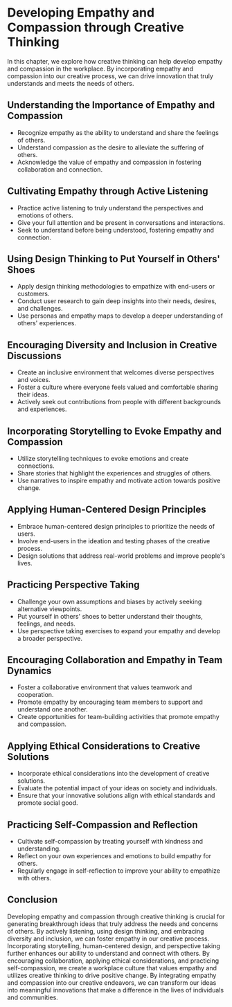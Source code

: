 Developing Empathy and Compassion through Creative Thinking
====================================================================

In this chapter, we explore how creative thinking can help develop empathy and compassion in the workplace. By incorporating empathy and compassion into our creative process, we can drive innovation that truly understands and meets the needs of others.

Understanding the Importance of Empathy and Compassion
------------------------------------------------------

* Recognize empathy as the ability to understand and share the feelings of others.
* Understand compassion as the desire to alleviate the suffering of others.
* Acknowledge the value of empathy and compassion in fostering collaboration and connection.

Cultivating Empathy through Active Listening
--------------------------------------------

* Practice active listening to truly understand the perspectives and emotions of others.
* Give your full attention and be present in conversations and interactions.
* Seek to understand before being understood, fostering empathy and connection.

Using Design Thinking to Put Yourself in Others' Shoes
------------------------------------------------------

* Apply design thinking methodologies to empathize with end-users or customers.
* Conduct user research to gain deep insights into their needs, desires, and challenges.
* Use personas and empathy maps to develop a deeper understanding of others' experiences.

Encouraging Diversity and Inclusion in Creative Discussions
-----------------------------------------------------------

* Create an inclusive environment that welcomes diverse perspectives and voices.
* Foster a culture where everyone feels valued and comfortable sharing their ideas.
* Actively seek out contributions from people with different backgrounds and experiences.

Incorporating Storytelling to Evoke Empathy and Compassion
----------------------------------------------------------

* Utilize storytelling techniques to evoke emotions and create connections.
* Share stories that highlight the experiences and struggles of others.
* Use narratives to inspire empathy and motivate action towards positive change.

Applying Human-Centered Design Principles
-----------------------------------------

* Embrace human-centered design principles to prioritize the needs of users.
* Involve end-users in the ideation and testing phases of the creative process.
* Design solutions that address real-world problems and improve people's lives.

Practicing Perspective Taking
-----------------------------

* Challenge your own assumptions and biases by actively seeking alternative viewpoints.
* Put yourself in others' shoes to better understand their thoughts, feelings, and needs.
* Use perspective taking exercises to expand your empathy and develop a broader perspective.

Encouraging Collaboration and Empathy in Team Dynamics
------------------------------------------------------

* Foster a collaborative environment that values teamwork and cooperation.
* Promote empathy by encouraging team members to support and understand one another.
* Create opportunities for team-building activities that promote empathy and compassion.

Applying Ethical Considerations to Creative Solutions
-----------------------------------------------------

* Incorporate ethical considerations into the development of creative solutions.
* Evaluate the potential impact of your ideas on society and individuals.
* Ensure that your innovative solutions align with ethical standards and promote social good.

Practicing Self-Compassion and Reflection
-----------------------------------------

* Cultivate self-compassion by treating yourself with kindness and understanding.
* Reflect on your own experiences and emotions to build empathy for others.
* Regularly engage in self-reflection to improve your ability to empathize with others.

Conclusion
----------

Developing empathy and compassion through creative thinking is crucial for generating breakthrough ideas that truly address the needs and concerns of others. By actively listening, using design thinking, and embracing diversity and inclusion, we can foster empathy in our creative process. Incorporating storytelling, human-centered design, and perspective taking further enhances our ability to understand and connect with others. By encouraging collaboration, applying ethical considerations, and practicing self-compassion, we create a workplace culture that values empathy and utilizes creative thinking to drive positive change. By integrating empathy and compassion into our creative endeavors, we can transform our ideas into meaningful innovations that make a difference in the lives of individuals and communities.
